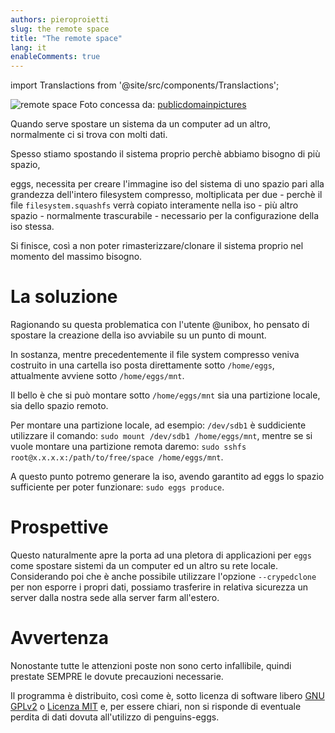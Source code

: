 ```yaml
---
authors: pieroproietti
slug: the remote space
title: "The remote space"
lang: it
enableComments: true
---
```


import Translactions from '@site/src/components/Translactions';

<Translactions />

![remote space](/images/spatiul-cosmic.jpg) 
Foto concessa da: [publicdomainpictures](https://www.publicdomainpictures.net/en/view-image.php?image=31051&picture=space)

Quando serve spostare un sistema da un computer ad un altro, normalmente ci si trova con molti dati. 

Spesso stiamo spostando il sistema proprio perchè abbiamo bisogno di più spazio,

eggs, necessita per creare l'immagine iso del sistema di uno spazio pari alla grandezza dell'intero filesystem compresso, moltiplicata per due - perchè il file `filesystem.squashfs` verrà copiato interamente nella iso - più altro spazio - normalmente trascurabile - necessario per la configurazione della iso stessa.

Si finisce, così a non poter rimasterizzare/clonare il sistema proprio nel momento del massimo bisogno.

# La soluzione
Ragionando su questa problematica con l'utente @unibox, ho pensato di spostare la creazione della iso avviabile su un punto di mount.

In sostanza, mentre precedentemente il file system compresso veniva costruito in una cartella iso posta direttamente sotto `/home/eggs`, attualmente avviene sotto `/home/eggs/mnt`.

Il bello è che si può montare sotto `/home/eggs/mnt` sia una partizione locale, sia dello spazio remoto.

Per montare una partizione locale, ad esempio: `/dev/sdb1` è suddiciente utilizzare il comando: `sudo mount /dev/sdb1 /home/eggs/mnt`, mentre se si vuole montare una partizione remota daremo: `sudo sshfs root@x.x.x.x:/path/to/free/space /home/eggs/mnt`.

A questo punto potremo generare la iso, avendo garantito ad eggs lo spazio sufficiente per poter funzionare: `sudo eggs produce`.

# Prospettive
Questo naturalmente apre la porta ad una pletora di applicazioni per `eggs` come spostare sistemi da un computer ed un altro su rete locale. Considerando poi che è anche possibile utilizzare l'opzione `--crypedclone` per non esporre i propri dati, possiamo trasferire in  relativa sicurezza un server dalla nostra sede alla server farm all'estero.

# Avvertenza
Nonostante tutte le attenzioni poste non sono certo infallibile, quindi prestate SEMPRE le dovute precauzioni necessarie.

Il programma è distribuito, così come è, sotto licenza di software libero [GNU GPLv2](https://www.gnu.org/licenses/old-licenses/lgpl-2.1.html) o [Licenza MIT](https://it.wikipedia.org/wiki/Licenza_MIT) e, per essere chiari, non si risponde di eventuale perdita di dati dovuta all'utilizzo di penguins-eggs.

